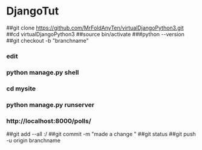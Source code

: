 # DjangoTut


##git clone https://github.com/MrFoldAnyTen/virtualDjangoPython3.git
##cd virtualDjangoPython3
##source bin/activate
###python --version
##git checkout -b "branchname"
###  edit
###  python manage.py shell
### cd mysite
### python manage.py runserver
### http://localhost:8000/polls/
##git add --all :/
##git commit -m "made a change "
##git status
##git push -u origin branchname
